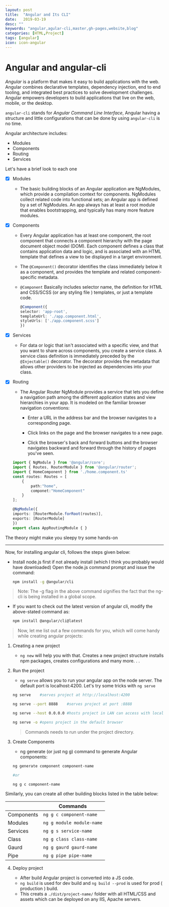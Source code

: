 ```yaml
---
layout: post
title:  "Angular and Its CLI"
date:   2019-03-19
desc: ""
keywords: "angular,agular-cli,master,gh-pages,website,blog"
categories: [HTML,Project]
tags: [angular]
icon: icon-angular
---
```

# Angular and angular-cli
*Angular* is a platform that makes it easy to build applications with the web. Angular combines declarative templates, dependency injection, end to end tooling, and integrated best practices to solve development challenges. Angular empowers developers to build applications that live on the web, mobile, or the desktop.

```angular-cli``` stands for *Angular Command Line Interface*, Angular having a structure and little configurations that can be done by using ```angular-cli``` is no time. 

Angular architecture includes:
-   Modules
-   Components
-   Routing
-   Services

Let's have a brief look to each one

-   [x] Modules
    
    - The basic building blocks of an Angular application are NgModules, which provide a compilation context for components. NgModules collect related code into functional sets; an Angular app is defined by a set of NgModules. An app always has at least a root module that enables bootstrapping, and typically has many more feature modules.

-   [x] Components
    - Every Angular application has at least one component, the root component that connects a component hierarchy with the page document object model (DOM). Each component defines a class that contains application data and logic, and is associated with an HTML template that defines a view to be displayed in a target environment.
    - The ```@Component()``` decorator identifies the class immediately below it as a component, and provides the template and related component-specific metadata.
    - ```@Component``` Basically includes selector name, the definition for HTML and CSS/SCSS (or any styling file ) templates, or just a template code.

        ```typescript
        @Component({
        selector: 'app-root',
        templateUrl: './app.component.html',
        styleUrls: ['./app.component.scss']
        })
        ```


-   [x] Services
    -   For data or logic that isn't associated with a specific view, and that you want to share across components, you create a service class. A service class definition is immediately preceded by the ```@Injectable()``` decorator. The decorator provides the metadata that allows other providers to be injected as dependencies into your class.


-   [x] Routing
    -   The Angular Router NgModule provides a service that lets you define a navigation path among the different application states and view hierarchies in your app. It is modeled on the familiar browser navigation conventions:

        -   Enter a URL in the address bar and the browser navigates to a corresponding page.

        -   Click links on the page and the browser navigates to a new page.

        -   Click the browser's back and forward buttons and the browser navigates backward and forward through the history of pages you've seen.

    ```typescript
    import { NgModule } from '@angular/core';
    import { Routes, RouterModule } from '@angular/router';
    import { HomeComponent } from './home.component.ts'
    const routes: Routes = [
        {
            path:"home",
            componet:"HomeComponent"
        }
    ];

    @NgModule({
    imports: [RouterModule.forRoot(routes)],
    exports: [RouterModule]
    })
    export class AppRoutingModule { }

    ```

The theory might make you sleepy try some hands-on

---

Now, for installing angular cli, follows the steps given below:
-   Install node.js first if not already install (which I think you probably would have downloaded)
Open the node.js command prompt and issue the command:

    ```sh
    npm install -g @angular/cli
    ```

> Note: The -g flag in the above command signifies the fact that the ng-cli is being installed in a global scope.

-   If you want to check out the latest version of angular cli, modify the above-stated command as:
    
    ```sh
    npm install @angular/cli@latest
    ```

> Now, let me list out a few commands for you, which will come handy while creating angular projects:

1.  Creating a new project

    - ```ng new``` will help you with that. Creates a new project structure installs npm packages, creates configurations and many more. . .

2.  Run the project
    - ```ng serve``` allows you to run your angular app on the node server. The default port is localhost:4200. Let's try some tricks with ```ng serve```

    ```sh
    ng serve    #serves project at http://localhost:4200

    ng serve --port 8888    #serves project at port :8888

    ng serve --host 0.0.0.0 #hosts project in LAN can access with local IP address

    ng serve -o #opens project in the default browser

    ```

    > Commands needs to run under the project directory.

3.  Create Components
    - ng generate (or just ng g) command to generate Angular components:
    
    ```sh
    ng generate component component-name

    #or

    ng g c component-name
    ```

Similarly, you can create all other building blocks listed in the table below:

|   | Commands |
| ----------- | ----------- |
| Components | ```ng g c component-name``` |
| Modules | ```ng g module module-name``` |
| Services | ```ng g s service-name``` |
| Class | ```ng g class class-name``` |
| Gaurd | ```ng g gaurd gaurd-name``` |
| Pipe | ```ng g pipe pipe-name``` |

4.  Deploy project

    -  After build Angular project is converted into a JS code.
    -  ```ng build``` is used for dev build and ```ng build --prod``` is used for prod ( production ) build.
    -  This creats a ```./dist/project-name/``` folder with all HTML/CSS and assets which can be deployed on any IIS, Apache servers.